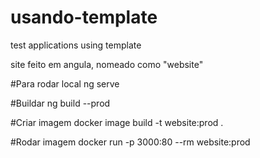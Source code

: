 # usando-template
test applications using template

site feito em angula, nomeado como "website"

#Para rodar local
ng serve

#Buildar
ng build --prod

#Criar imagem
docker image build -t website:prod .

#Rodar imagem
docker run -p 3000:80 --rm website:prod


